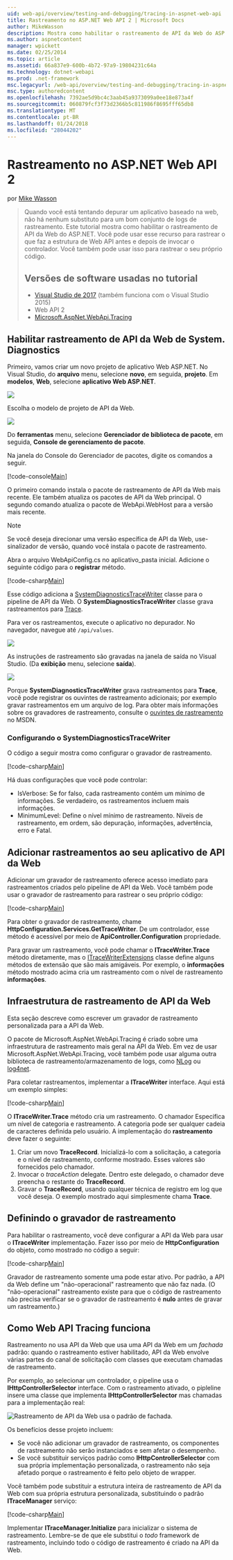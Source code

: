 ```yaml
---
uid: web-api/overview/testing-and-debugging/tracing-in-aspnet-web-api
title: Rastreamento no ASP.NET Web API 2 | Microsoft Docs
author: MikeWasson
description: Mostra como habilitar o rastreamento de API da Web do ASP.NET.
ms.author: aspnetcontent
manager: wpickett
ms.date: 02/25/2014
ms.topic: article
ms.assetid: 66a837e9-600b-4b72-97a9-19804231c64a
ms.technology: dotnet-webapi
ms.prod: .net-framework
msc.legacyurl: /web-api/overview/testing-and-debugging/tracing-in-aspnet-web-api
msc.type: authoredcontent
ms.openlocfilehash: 7392ae5d9bc4c3aab45a9373099a0ee18e873a4f
ms.sourcegitcommit: 060879fcf3f73d2366b5c811986f8695fff65db8
ms.translationtype: MT
ms.contentlocale: pt-BR
ms.lasthandoff: 01/24/2018
ms.locfileid: "28044202"
---
```

<a name="tracing-in-aspnet-web-api-2"></a>Rastreamento no ASP.NET Web API 2
====================
por [Mike Wasson](https://github.com/MikeWasson)

> Quando você está tentando depurar um aplicativo baseado na web, não há nenhum substituto para um bom conjunto de logs de rastreamento. Este tutorial mostra como habilitar o rastreamento de API da Web do ASP.NET. Você pode usar esse recurso para rastrear o que faz a estrutura de Web API antes e depois de invocar o controlador. Você também pode usar isso para rastrear o seu próprio código.
> 
> ## <a name="software-versions-used-in-the-tutorial"></a>Versões de software usadas no tutorial
> 
> 
> - [Visual Studio de 2017](https://www.visualstudio.com/downloads/) (também funciona com o Visual Studio 2015)
> - Web API 2
> - [Microsoft.AspNet.WebApi.Tracing](http://www.nuget.org/packages/Microsoft.AspNet.WebApi.Tracing)


## <a name="enable-systemdiagnostics-tracing-in-web-api"></a>Habilitar rastreamento de API da Web de System. Diagnostics

Primeiro, vamos criar um novo projeto de aplicativo Web ASP.NET. No Visual Studio, do **arquivo** menu, selecione **novo**, em seguida, **projeto**. Em **modelos**, **Web**, selecione **aplicativo Web ASP.NET**.

[![](tracing-in-aspnet-web-api/_static/image2.png)](tracing-in-aspnet-web-api/_static/image1.png)

Escolha o modelo de projeto de API da Web.

[![](tracing-in-aspnet-web-api/_static/image4.png)](tracing-in-aspnet-web-api/_static/image3.png)

Do **ferramentas** menu, selecione **Gerenciador de biblioteca de pacote**, em seguida, **Console de gerenciamento de pacote**.

Na janela do Console do Gerenciador de pacotes, digite os comandos a seguir.

[!code-console[Main](tracing-in-aspnet-web-api/samples/sample1.cmd)]

O primeiro comando instala o pacote de rastreamento de API da Web mais recente. Ele também atualiza os pacotes de API da Web principal. O segundo comando atualiza o pacote de WebApi.WebHost para a versão mais recente.

> [!NOTE]
> Se você deseja direcionar uma versão específica de API da Web, use-sinalizador de versão, quando você instala o pacote de rastreamento.


Abra o arquivo WebApiConfig.cs no aplicativo\_pasta inicial. Adicione o seguinte código para o **registrar** método.

[!code-csharp[Main](tracing-in-aspnet-web-api/samples/sample2.cs?highlight=6)]

Esse código adiciona a [SystemDiagnosticsTraceWriter](https://msdn.microsoft.com/library/system.web.http.tracing.systemdiagnosticstracewriter.aspx) classe para o pipeline de API da Web. O **SystemDiagnosticsTraceWriter** classe grava rastreamentos para [Trace](https://msdn.microsoft.com/library/system.diagnostics.trace).

Para ver os rastreamentos, execute o aplicativo no depurador. No navegador, navegue até `/api/values`.

![](tracing-in-aspnet-web-api/_static/image5.png)

As instruções de rastreamento são gravadas na janela de saída no Visual Studio. (Da **exibição** menu, selecione **saída**).

[![](tracing-in-aspnet-web-api/_static/image7.png)](tracing-in-aspnet-web-api/_static/image6.png)

Porque **SystemDiagnosticsTraceWriter** grava rastreamentos para **Trace**, você pode registrar os ouvintes de rastreamento adicionais; por exemplo gravar rastreamentos em um arquivo de log. Para obter mais informações sobre os gravadores de rastreamento, consulte o [ouvintes de rastreamento](https://msdn.microsoft.com/library/4y5y10s7.aspx) no MSDN.

### <a name="configuring-systemdiagnosticstracewriter"></a>Configurando o SystemDiagnosticsTraceWriter

O código a seguir mostra como configurar o gravador de rastreamento.

[!code-csharp[Main](tracing-in-aspnet-web-api/samples/sample3.cs)]

Há duas configurações que você pode controlar:

- IsVerbose: Se for falso, cada rastreamento contém um mínimo de informações. Se verdadeiro, os rastreamentos incluem mais informações.
- MinimumLevel: Define o nível mínimo de rastreamento. Níveis de rastreamento, em ordem, são depuração, informações, advertência, erro e Fatal.

## <a name="adding-traces-to-your-web-api-application"></a>Adicionar rastreamentos ao seu aplicativo de API da Web

Adicionar um gravador de rastreamento oferece acesso imediato para rastreamentos criados pelo pipeline de API da Web. Você também pode usar o gravador de rastreamento para rastrear o seu próprio código:

[!code-csharp[Main](tracing-in-aspnet-web-api/samples/sample4.cs)]

Para obter o gravador de rastreamento, chame **HttpConfiguration.Services.GetTraceWriter**. De um controlador, esse método é acessível por meio de **ApiController.Configuration** propriedade.

Para gravar um rastreamento, você pode chamar o **ITraceWriter.Trace** método diretamente, mas o [ITraceWriterExtensions](https://msdn.microsoft.com/library/system.web.http.tracing.itracewriterextensions.aspx) classe define alguns métodos de extensão que são mais amigáveis. Por exemplo, o **informações** método mostrado acima cria um rastreamento com o nível de rastreamento **informações**.

## <a name="web-api-tracing-infrastructure"></a>Infraestrutura de rastreamento de API da Web

Esta seção descreve como escrever um gravador de rastreamento personalizada para a API da Web.

O pacote de Microsoft.AspNet.WebApi.Tracing é criado sobre uma infraestrutura de rastreamento mais geral na API da Web. Em vez de usar Microsoft.AspNet.WebApi.Tracing, você também pode usar alguma outra biblioteca de rastreamento/armazenamento de logs, como [NLog](http://nlog-project.org/) ou [log4net](http://logging.apache.org/log4net/).

Para coletar rastreamentos, implementar a **ITraceWriter** interface. Aqui está um exemplo simples:

[!code-csharp[Main](tracing-in-aspnet-web-api/samples/sample5.cs)]

O **ITraceWriter.Trace** método cria um rastreamento. O chamador Especifica um nível de categoria e rastreamento. A categoria pode ser qualquer cadeia de caracteres definida pelo usuário. A implementação do **rastreamento** deve fazer o seguinte:

1. Criar um novo **TraceRecord**. Inicializá-lo com a solicitação, a categoria e o nível de rastreamento, conforme mostrado. Esses valores são fornecidos pelo chamador.
2. Invocar o *traceAction* delegate. Dentro este delegado, o chamador deve preencha o restante do **TraceRecord**.
3. Gravar o **TraceRecord**, usando qualquer técnica de registro em log que você deseja. O exemplo mostrado aqui simplesmente chama **Trace**.

## <a name="setting-the-trace-writer"></a>Definindo o gravador de rastreamento

Para habilitar o rastreamento, você deve configurar a API da Web para usar o **ITraceWriter** implementação. Fazer isso por meio de **HttpConfiguration** do objeto, como mostrado no código a seguir:

[!code-csharp[Main](tracing-in-aspnet-web-api/samples/sample6.cs)]

Gravador de rastreamento somente uma pode estar ativo. Por padrão, a API da Web define um &quot;não-operacional&quot; rastreamento que não faz nada. (O &quot;não-operacional&quot; rastreamento existe para que o código de rastreamento não precisa verificar se o gravador de rastreamento é **nulo** antes de gravar um rastreamento.)

## <a name="how-web-api-tracing-works"></a>Como Web API Tracing funciona

Rastreamento no usa API da Web que usa uma API da Web em um *fachada* padrão: quando o rastreamento estiver habilitado, API da Web envolve várias partes do canal de solicitação com classes que executam chamadas de rastreamento.

Por exemplo, ao selecionar um controlador, o pipeline usa o **IHttpControllerSelector** interface. Com o rastreamento ativado, o pipleline insere uma classe que implementa **IHttpControllerSelector** mas chamadas para a implementação real:

![Rastreamento de API da Web usa o padrão de fachada.](tracing-in-aspnet-web-api/_static/image8.png)

Os benefícios desse projeto incluem:

- Se você não adicionar um gravador de rastreamento, os componentes de rastreamento não serão instanciados e sem afetar o desempenho.
- Se você substituir serviços padrão como **IHttpControllerSelector** com sua própria implementação personalizada, o rastreamento não seja afetado porque o rastreamento é feito pelo objeto de wrapper.

Você também pode substituir a estrutura inteira de rastreamento de API da Web com sua própria estrutura personalizada, substituindo o padrão **ITraceManager** serviço:

[!code-csharp[Main](tracing-in-aspnet-web-api/samples/sample7.cs)]

Implementar **ITraceManager.Initialize** para inicializar o sistema de rastreamento. Lembre-se de que ele substitui o *todo* framework de rastreamento, incluindo todo o código de rastreamento é criado na API da Web.
